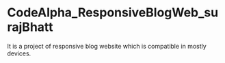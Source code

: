 # CodeAlpha_ResponsiveBlogWeb_surajBhatt
It is a project of responsive blog website which is compatible in mostly devices. 
